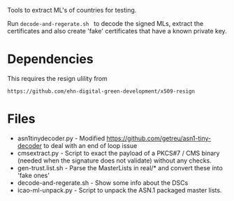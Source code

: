 Tools to extract ML's of countries for testing.

Run ```decode-and-regerate.sh ``` to decode the signed MLs, extract the certificates and also create 'fake' certificates that have a known private key.

# Dependencies

This requires the resign ulility from

	https://github.com/ehn-digital-green-development/x509-resign

# Files

*  asn1tinydecoder.py - Modified https://github.com/getreu/asn1-tiny-decoder to deal with an end of loop issue
*  cmsextract.py - Script to exact the payload of a PKCS#7 / CMS binary (needed when the signature does not validate) without any checks.
* gen-trust.list.sh - Parse the MasterLists in real/* and convert these into 'fake ones'
* decode-and-regerate.sh - Show some info about the DSCs
* icao-ml-unpack.py - Script to unpack the ASN.1 packaged master lists.
